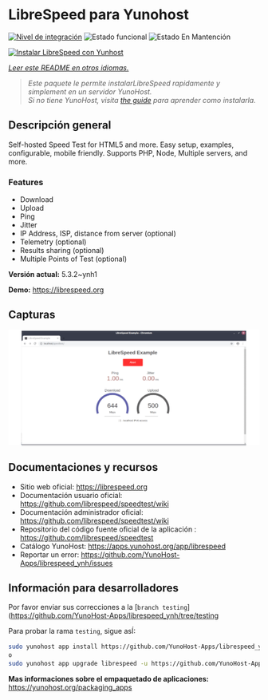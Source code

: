 <!--
Este archivo README esta generado automaticamente<https://github.com/YunoHost/apps/tree/master/tools/readme_generator>
No se debe editar a mano.
-->

# LibreSpeed para Yunohost

[![Nivel de integración](https://dash.yunohost.org/integration/librespeed.svg)](https://dash.yunohost.org/appci/app/librespeed) ![Estado funcional](https://ci-apps.yunohost.org/ci/badges/librespeed.status.svg) ![Estado En Mantención](https://ci-apps.yunohost.org/ci/badges/librespeed.maintain.svg)

[![Instalar LibreSpeed con Yunhost](https://install-app.yunohost.org/install-with-yunohost.svg)](https://install-app.yunohost.org/?app=librespeed)

*[Leer este README en otros idiomas.](./ALL_README.md)*

> *Este paquete le permite instalarLibreSpeed rapidamente y simplement en un servidor YunoHost.*  
> *Si no tiene YunoHost, visita [the guide](https://yunohost.org/install) para aprender como instalarla.*

## Descripción general

Self-hosted Speed Test for HTML5 and more. Easy setup, examples, configurable, mobile friendly. Supports PHP, Node, Multiple servers, and more.

### Features

- Download
- Upload
- Ping
- Jitter
- IP Address, ISP, distance from server (optional)
- Telemetry (optional)
- Results sharing (optional)
- Multiple Points of Test (optional)


**Versión actual:** 5.3.2~ynh1

**Demo:** <https://librespeed.org>

## Capturas

![Captura de LibreSpeed](./doc/screenshots/screenshot.png)

## Documentaciones y recursos

- Sitio web oficial: <https://librespeed.org>
- Documentación usuario oficial: <https://github.com/librespeed/speedtest/wiki>
- Documentación administrador oficial: <https://github.com/librespeed/speedtest/wiki>
- Repositorio del código fuente oficial de la aplicación : <https://github.com/librespeed/speedtest>
- Catálogo YunoHost: <https://apps.yunohost.org/app/librespeed>
- Reportar un error: <https://github.com/YunoHost-Apps/librespeed_ynh/issues>

## Información para desarrolladores

Por favor enviar sus correcciones a la [`branch testing`](https://github.com/YunoHost-Apps/librespeed_ynh/tree/testing

Para probar la rama `testing`, sigue asÍ:

```bash
sudo yunohost app install https://github.com/YunoHost-Apps/librespeed_ynh/tree/testing --debug
o
sudo yunohost app upgrade librespeed -u https://github.com/YunoHost-Apps/librespeed_ynh/tree/testing --debug
```

**Mas informaciones sobre el empaquetado de aplicaciones:** <https://yunohost.org/packaging_apps>

